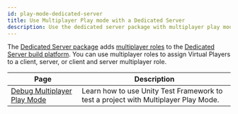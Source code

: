 ```yaml
---
id: play-mode-dedicated-server
title: Use Multiplayer Play mode with a Dedicated Server
description: Use the dedicated server package with multiplayer play mode.
---
```


The [Dedicated Server package](https://docs.unity3d.com/Packages/com.unity.dedicated-server@1.0/manual/index.html) adds [multiplayer roles](https://docs.unity3d.com/Packages/com.unity.dedicated-server@1.0/manual/multiplayer-roles.html) to the [Dedicated Server build platform](https://docs.unity3d.com/Manual/dedicated-server-introduction.html). You can use multiplayer roles to assign Virtual Players to a client, server, or client and server multiplayer role.

<!--
<div className="table-columns-plain" >
| Page | Description |
</div>
-->

|**Page** |**Description**|
|-|-|
|[Debug Multiplayer Play Mode](debug-mppm.md)| Learn how to use Unity Test Framework to test a project with Multiplayer Play Mode. |
